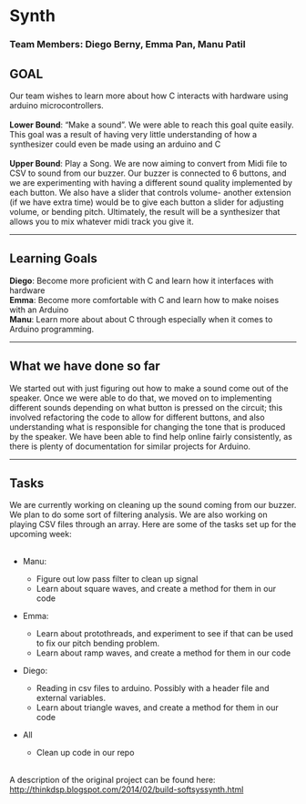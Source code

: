 # Synth
### Team Members: Diego Berny, Emma Pan, Manu Patil

## GOAL
Our team wishes to learn more about how C interacts with hardware using arduino microcontrollers. <br><br>
**Lower Bound**: “Make a sound”. We were able to reach this goal quite easily. This goal was a result of having very little understanding of how a synthesizer could even be made using an arduino and C
 <br><br>
**Upper Bound**: Play a Song. We are now aiming to convert from Midi file to CSV to sound from our buzzer. Our buzzer is connected to 6 buttons, and we are experimenting with having a different sound quality implemented by each button. We also have a slider that controls volume- another extension (if we have extra time) would be to give each button a slider for adjusting volume, or bending pitch. Ultimately, the result will be a synthesizer that allows you to mix whatever midi track you give it.  <br>

___

## Learning Goals
**Diego**: Become more proficient with C and learn how it interfaces with hardware <br>
**Emma**: Become more comfortable with C and learn how to make noises with an Arduino <br>
**Manu**: Learn more about about C through especially when it comes to Arduino programming. <br>

___

## What we have done so far
We started out with just figuring out how to make a sound come out of the speaker. Once we were able to do that, we moved on to implementing different sounds depending on what button is pressed on the circuit; this involved refactoring the code to allow for different buttons, and also understanding what is responsible for changing the tone that is produced by the speaker. We have been able to find help online fairly consistently, as there is plenty of documentation for similar projects for Arduino. <br>

___

## Tasks
We are currently working on cleaning up the sound coming from our buzzer. We plan to do some sort of filtering analysis. We are also working on playing CSV files through an array. Here are some of the tasks set up for the upcoming week: <br><br>
* Manu:
     - Figure out low pass filter to clean up signal
     - Learn about square waves, and create a method for them in our code

* Emma:
     - Learn about protothreads, and experiment to see if that can be used to fix our pitch bending problem.
     - Learn about ramp waves, and create a method for them in our code
* Diego:
     - Reading in csv files to arduino. Possibly with a header file and external variables.
     - Learn about triangle waves, and create a method for them in our code
* All
     - Clean up code in our repo

<br> A description of the original project can be found here:
http://thinkdsp.blogspot.com/2014/02/build-softsyssynth.html
